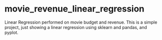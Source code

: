 # movie_revenue_linear_regression
Linear Regression performed on movie budget and revenue.
This is a simple project, just showing a linear regression using sklearn and pandas, and pyplot.
